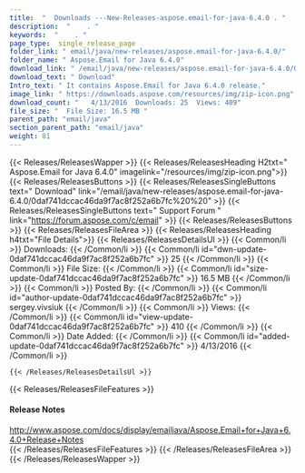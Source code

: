 ```yaml
---
title:  "  Downloads ---New-Releases-aspose.email-for-java-6.4.0 . " 
description:  "    . " 
keywords:  "    . " 
page_type:  single_release_page
folder_link: " email/java/new-releases/aspose.email-for-java-6.4.0/"
folder_name: " Aspose.Email for Java 6.4.0"
download_link: " /email/java/new-releases/aspose.email-for-java-6.4.0/0daf741dccac46da9f7ac8f252a6b7fc"
download_text: " Download"
Intro_text: " It contains Aspose.Email for Java 6.4.0 release."
image_link: " https://downloads.aspose.com/resources/img/zip-icon.png"
download_count: "   4/13/2016  Downloads: 25  Views: 409"
file_size: "  File Size: 16.5 MB "
parent_path: "email/java"
section_parent_path: "email/java"
weight: 81 
---
```


{{< Releases/ReleasesWapper >}}
  {{< Releases/ReleasesHeading H2txt=" Aspose.Email for Java 6.4.0" imagelink="/resources/img/zip-icon.png">}}
  {{< Releases/ReleasesButtons >}}
    {{< Releases/ReleasesSingleButtons text=" Download" link="/email/java/new-releases/aspose.email-for-java-6.4.0/0daf741dccac46da9f7ac8f252a6b7fc%20%20" >}}
    {{< Releases/ReleasesSingleButtons text=" Support Forum " link="https://forum.aspose.com/c/email" >}}
  {{< Releases/ReleasesButtons >}}
  {{< Releases/ReleasesFileArea >}}
    {{< Releases/ReleasesHeading h4txt="File Details">}}
    {{< Releases/ReleasesDetailsUl >}}
            {{< Common/li  >}} Downloads: {{< /Common/li >}} 
      {{< Common/li id="dwn-update-0daf741dccac46da9f7ac8f252a6b7fc" >}} 25 {{< /Common/li >}} 
      {{< Common/li  >}} File Size: {{< /Common/li >}} 
      {{< Common/li id="size-update-0daf741dccac46da9f7ac8f252a6b7fc" >}} 16.5 MB {{< /Common/li >}} 
      {{< Common/li  >}} Posted By: {{< /Common/li >}} 
      {{< Common/li id="author-update-0daf741dccac46da9f7ac8f252a6b7fc" >}} sergey.vivsiuk {{< /Common/li >}} 
      {{< Common/li  >}} Views: {{< /Common/li >}} 
      {{< Common/li id="view-update-0daf741dccac46da9f7ac8f252a6b7fc" >}} 410 {{< /Common/li >}} 
      {{< Common/li  >}} Date Added: {{< /Common/li >}} 
      {{< Common/li id="added-update-0daf741dccac46da9f7ac8f252a6b7fc" >}} 4/13/2016 {{< /Common/li >}} 

    {{< /Releases/ReleasesDetailsUl >}}

  {{< Releases/ReleasesFileFeatures >}}
      <h4>Release Notes</h4><div><a href="http://www.aspose.com/docs/display/emailjava/Aspose.Email+for+Java+6.4.0+Release+Notes">http://www.aspose.com/docs/display/emailjava/Aspose.Email+for+Java+6.4.0+Release+Notes</a></div>
  {{< /Releases/ReleasesFileFeatures >}}
 {{< /Releases/ReleasesFileArea >}}
{{< /Releases/ReleasesWapper >}}


